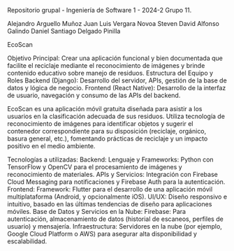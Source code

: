 Repositorio grupal - Ingeniería de Software 1 - 2024-2 Grupo 11.

Alejandro Arguello Muñoz
Juan Luis Vergara Novoa
Steven David Alfonso Galindo
Daniel Santiago Delgado Pinilla

EcoScan

Objetivo Principal: Crear una aplicación funcional y bien documentada que facilite el reciclaje mediante el
reconocimiento de imágenes y brinde contenido educativo sobre manejo de residuos.  Estructura del Equipo y Roles
Backend (Django): Desarrollo del servidor, APIs, gestión de la base de datos y lógica de negocio.
Frontend (React Native): Desarrollo de la interfaz de usuario, navegación y consumo de las APIs del backend.


EcoScan es una aplicación móvil gratuita diseñada para asistir a los usuarios en la clasificación adecuada de sus residuos. 
Utiliza tecnología de reconocimiento de imágenes para identificar objetos y sugerir el contenedor correspondiente para su disposición (reciclaje, orgánico, basura general, etc.), 
fomentando prácticas de reciclaje y un impacto positivo en el medio ambiente.

Tecnologías a utilizadas:
Backend:
Lenguaje y Frameworks: Python con TensorFlow y OpenCV para el procesamiento de imágenes y reconocimiento de materiales.
APIs y Servicios: Integración con Firebase Cloud Messaging para notificaciones y Firebase Auth para la autenticación.
Frontend:
Framework: Flutter para el desarrollo de una aplicación móvil multiplataforma (Android, y opcionalmente iOS).
UI/UX: Diseño responsivo e intuitivo, basado en las últimas tendencias de diseño para aplicaciones móviles.
Base de Datos y Servicios en la Nube:
Firebase: Para autenticación, almacenamiento de datos (historial de escaneos, perfiles de usuario) y mensajería.
Infraestructura: Servidores en la nube (por ejemplo, Google Cloud Platform o AWS) para asegurar alta disponibilidad y escalabilidad.

